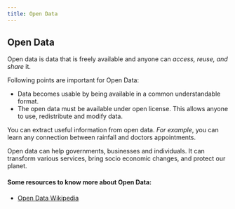 ```yaml
---
title: Open Data
---
```

## Open Data

Open data is data that is freely available and anyone can _access, reuse, and share_ it.

Following points are important for Open Data:

* Data becomes usable by being available in a common understandable format.
* The open data must be available under open license. This allows anyone to use, redistribute and modify data.

You can extract useful information from open data. _For example_, you can learn any connection between rainfall and doctors appointments.

Open data can help governments, businesses and individuals. It can transform various services, bring socio economic changes, and protect our planet.

<!-- The article goes here, in GitHub-flavored Markdown. Feel free to add YouTube videos, images, and CodePen/JSBin embeds  -->

#### Some resources to know more about Open Data:
<!-- Please add any articles you think might be helpful to read before writing the article -->
* <a href='https://en.wikipedia.org/wiki/Open_data' target='_blank' rel='nofollow'>Open Data Wikipedia</a>


